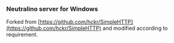 ### Neutralino server for Windows

Forked from [https://github.com/hckr/SimpleHTTP](https://github.com/hckr/SimpleHTTP) and modified according to requirement.
